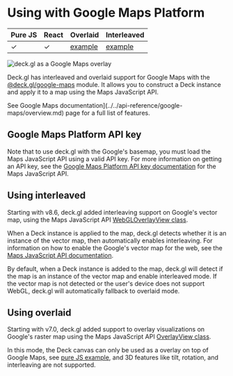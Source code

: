 # Using with Google Maps Platform

| Pure JS | React | Overlaid | Interleaved |
| ----- | ----- | ----- | ----- |
| ✓ | ✓ | [example](https://github.com/visgl/deck.gl/tree/8.9-release/examples/get-started/pure-js/google-maps) | [example](https://developers.google.com/maps/documentation/javascript/examples/deckgl-tripslayer) |

![deck.gl as a Google Maps overlay](https://raw.github.com/visgl/deck.gl-data/master/images/whats-new/google-maps.jpg)

Deck.gl has interleaved and overlaid support for Google Maps with the [@deck.gl/google-maps](../../api-reference/google-maps/overview.md) module. It allows you to construct a Deck instance and apply it to a map using the Maps JavaScript API.

See Google Maps documentation](../../api-reference/google-maps/overview.md) page for a full list of features.

## Google Maps Platform API key

Note that to use deck.gl with the Google's basemap, you must load the Maps JavaScript API using a valid API key. For more information on getting an API key, see the [Google Maps Platform API key documentation](https://developers.google.com/maps/documentation/javascript/get-api-key) for the Maps JavaScript API.

## Using interleaved

Starting with v8.6, deck.gl added interleaving support on Google's vector map, using the Maps JavaScript API [WebGLOverlayView class](https://developers.google.com/maps/documentation/javascript/webgl/webgl-overlay-view).

When a Deck instance is applied to the map, deck.gl detects whether it is an instance of the vector map, then automatically enables interleaving. For information on how to enable the Google's vector map for the web, see the [Maps JavaScript API documentation](https://developers.google.com/maps/documentation/javascript/vector-map). 

By default, when a Deck instance is added to the map, deck.gl will detect if the map is an instance of the vector map and enable interleaved mode. If the vector map is not detected or the user's device does not support WebGL, deck.gl will automatically fallback to overlaid mode.

## Using overlaid

Starting with v7.0, deck.gl added support to overlay visualizations on Google's raster map using the Maps JavaScript API [OverlayView class](https://developers.google.com/maps/documentation/javascript/reference/#OverlayView).

In this mode, the Deck canvas can only be used as a overlay on top of Google Maps, see [pure JS example](https://github.com/visgl/deck.gl/tree/8.9-release/examples/get-started/pure-js/google-maps), and 3D features like tilt, rotation, and interleaving are not supported.